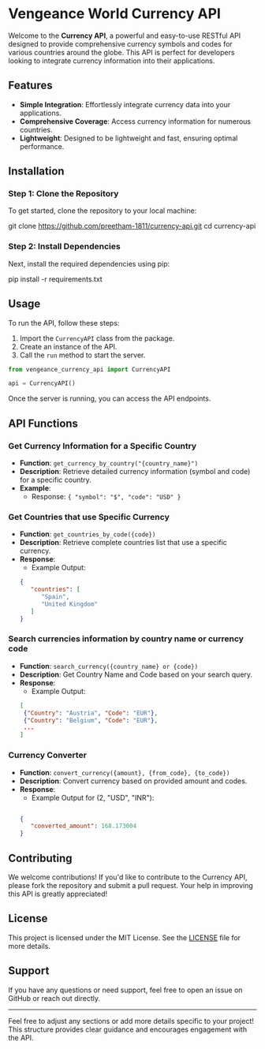 # Vengeance World Currency API

Welcome to the **Currency API**, a powerful and easy-to-use RESTful API designed to provide comprehensive currency symbols and codes for various countries around the globe. This API is perfect for developers looking to integrate currency information into their applications.

## Features

- **Simple Integration**: Effortlessly integrate currency data into your applications.
- **Comprehensive Coverage**: Access currency information for numerous countries.
- **Lightweight**: Designed to be lightweight and fast, ensuring optimal performance.

## Installation

### Step 1: Clone the Repository

To get started, clone the repository to your local machine:

git clone https://github.com/preetham-1811/currency-api.git
cd currency-api

### Step 2: Install Dependencies

Next, install the required dependencies using pip:

pip install -r requirements.txt

## Usage

To run the API, follow these steps:

1. Import the `CurrencyAPI` class from the package.
2. Create an instance of the API.
3. Call the `run` method to start the server.

```python
from vengeance_currency_api import CurrencyAPI

api = CurrencyAPI()

```

Once the server is running, you can access the API endpoints.

## API Functions

### Get Currency Information for a Specific Country

- **Function**: `get_currency_by_country("{country_name}")`
- **Description**: Retrieve detailed currency information (symbol and code) for a specific country.
- **Example**: 
   - Response: `{ "symbol": "$", "code": "USD" }`


### Get Countries that use Specific Currency

- **Function**: `get_countries_by_code({code})`
- **Description**: Retrieve complete countries list that use a specific currency.
- **Response**:
   - Example Output: 
   ```json
   {
      "countries": [
         "Spain",
         "United Kingdom"
      ]
   }
   ```

### Search currencies information by country name or currency code

- **Function**: `search_currency({country_name} or {code})`
- **Description**: Get Country Name and Code based on your search query.
- **Response**:
   - Example Output: 
   ```json
   [
    {"Country": "Austria", "Code": "EUR"}, 
    {"Country": "Belgium", "Code": "EUR"},
    ...
   ]
   
   ```

### Currency Converter

- **Function**: `convert_currency({amount}, {from_code}, {to_code})`
- **Description**: Convert currency based on provided amount and codes.
- **Response**:
   - Example Output for (2, "USD", "INR"): 
   ```json

   {
      "converted_amount": 168.173004
   }
   
   ```


## Contributing

We welcome contributions! If you'd like to contribute to the Currency API, please fork the repository and submit a pull request. Your help in improving this API is greatly appreciated!

## License

This project is licensed under the MIT License. See the [LICENSE](LICENSE) file for more details.

## Support

If you have any questions or need support, feel free to open an issue on GitHub or reach out directly.

---

Feel free to adjust any sections or add more details specific to your project! This structure provides clear guidance and encourages engagement with the API.